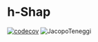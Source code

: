 # h-Shap

[![codecov](https://codecov.io/gh/JacopoTeneggi/hshap/branch/refactor/graph/badge.svg?token=DC9NOIKFFW)](https://codecov.io/gh/JacopoTeneggi/hshap)
![JacopoTeneggi](https://circleci.com/gh/JacopoTeneggi/hshap.svg?style=shield)
